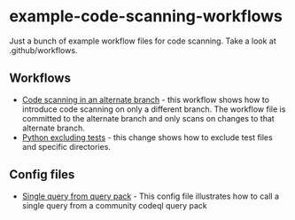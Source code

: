 # example-code-scanning-workflows

Just a bunch of example workflow files for code scanning.  Take a look at .github/workflows.

## Workflows
* [Code scanning in an alternate branch](https://github.com/leftrightleft/example-code-scanning-workflows/blob/new-branch/.github/workflows/different-branch.yml) - this workflow shows how to introduce code scanning on only a different branch. The workflow file is committed to the alternate branch and only scans on changes to that alternate branch.
* [Python excluding tests](https://github.com/leftrightleft/example-code-scanning-workflows/blob/main/.github/workflows/codeql-python-exclude-tests.yml) - this change shows how to exclude test files and specific directories.

## Config files
* [Single query from query pack](https://github.com/leftrightleft/example-code-scanning-workflows/blob/main/.github/codeql-configs/python-single-query-from-query-pack.yml) - This config file illustrates how to call a single query from a community codeql query pack
